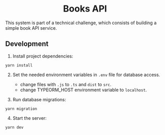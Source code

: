 <h1 align="center">Books API</h1>

This system is part of a technical challenge, which consists of building a simple book API service.

## Development
1. Install project dependencies: 

```
yarn install
```

2. Set the needed environment variables in ```.env``` file for database access.
	- change files with ```.js``` to ```.ts``` and ```dist``` to ```src```.
	- change TYPEORM_HOST environment variable to ```localhost```.

3. Run database migrations: 

```
yarn migration
```

4. Start the server:
```
yarn dev
```
